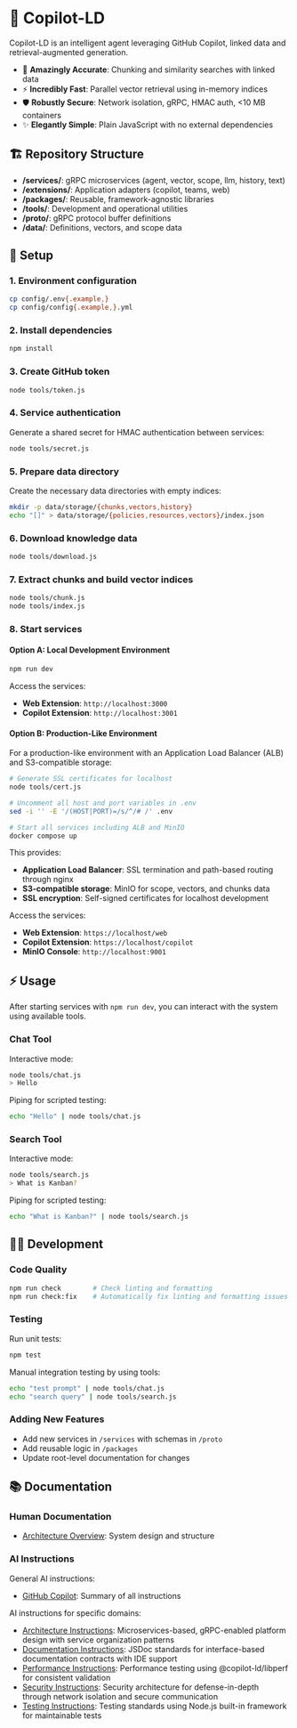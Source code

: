 # 🧬 Copilot-LD

Copilot-LD is an intelligent agent leveraging GitHub Copilot, linked data and
retrieval-augmented generation.

- 🎯 **Amazingly Accurate**: Chunking and similarity searches with linked data
- ⚡️ **Incredibly Fast**: Parallel vector retrieval using in-memory indices
- 🛡️ **Robustly Secure**: Network isolation, gRPC, HMAC auth, <10 MB containers
- ✨ **Elegantly Simple**: Plain JavaScript with no external dependencies

## 🏗️ Repository Structure

- **/services/**: gRPC microservices (agent, vector, scope, llm, history, text)
- **/extensions/**: Application adapters (copilot, teams, web)
- **/packages/**: Reusable, framework-agnostic libraries
- **/tools/**: Development and operational utilities
- **/proto/**: gRPC protocol buffer definitions
- **/data/**: Definitions, vectors, and scope data

## 🚀 Setup

### 1. Environment configuration

```sh
cp config/.env{.example,}
cp config/config{.example,}.yml
```

### 2. Install dependencies

```sh
npm install
```

### 3. Create GitHub token

```sh
node tools/token.js
```

### 4. Service authentication

Generate a shared secret for HMAC authentication between services:

```sh
node tools/secret.js
```

### 5. Prepare data directory

Create the necessary data directories with empty indices:

```sh
mkdir -p data/storage/{chunks,vectors,history}
echo "[]" > data/storage/{policies,resources,vectors}/index.json
```

### 6. Download knowledge data

```sh
node tools/download.js
```

### 7. Extract chunks and build vector indices

```sh
node tools/chunk.js
node tools/index.js
```

### 8. Start services

#### Option A: Local Development Environment

```sh
npm run dev
```

Access the services:

- **Web Extension**: `http://localhost:3000`
- **Copilot Extension**: `http://localhost:3001`

#### Option B: Production-Like Environment

For a production-like environment with an Application Load Balancer (ALB) and
S3-compatible storage:

```sh
# Generate SSL certificates for localhost
node tools/cert.js

# Uncomment all host and port variables in .env
sed -i '' -E '/(HOST|PORT)=/s/^/# /' .env

# Start all services including ALB and MinIO
docker compose up
```

This provides:

- **Application Load Balancer**: SSL termination and path-based routing through
  nginx
- **S3-compatible storage**: MinIO for scope, vectors, and chunks data
- **SSL encryption**: Self-signed certificates for localhost development

Access the services:

- **Web Extension**: `https://localhost/web`
- **Copilot Extension**: `https://localhost/copilot`
- **MinIO Console**: `http://localhost:9001`

## ⚡ Usage

After starting services with `npm run dev`, you can interact with the system
using available tools.

### Chat Tool

Interactive mode:

```sh
node tools/chat.js
> Hello
```

Piping for scripted testing:

```sh
echo "Hello" | node tools/chat.js
```

### Search Tool

Interactive mode:

```sh
node tools/search.js
> What is Kanban?
```

Piping for scripted testing:

```sh
echo "What is Kanban?" | node tools/search.js
```

## 👨‍💻 Development

### Code Quality

```sh
npm run check        # Check linting and formatting
npm run check:fix    # Automatically fix linting and formatting issues
```

### Testing

Run unit tests:

```sh
npm test
```

Manual integration testing by using tools:

```sh
echo "test prompt" | node tools/chat.js
echo "search query" | node tools/search.js
```

### Adding New Features

- Add new services in `/services` with schemas in `/proto`
- Add reusable logic in `/packages`
- Update root-level documentation for changes

## 📚 Documentation

### Human Documentation

- [Architecture Overview](docs/architecture.html): System design and structure

### AI Instructions

General AI instructions:

- [GitHub Copilot](.github/copilot-instructions.md): Summary of all instructions

AI instructions for specific domains:

- [Architecture Instructions](.github/instructions/architecture.instructions.md):
  Microservices-based, gRPC-enabled platform design with service organization
  patterns
- [Documentation Instructions](.github/instructions/documentation.instructions.md):
  JSDoc standards for interface-based documentation contracts with IDE support
- [Performance Instructions](.github/instructions/performance.instructions.md):
  Performance testing using @copilot-ld/libperf for consistent validation
- [Security Instructions](.github/instructions/security.instructions.md):
  Security architecture for defense-in-depth through network isolation and
  secure communication
- [Testing Instructions](.github/instructions/testing.instructions.md): Testing
  standards using Node.js built-in framework for maintainable tests
